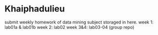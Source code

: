 # Khaiphadulieu
submit weekly homework of data mining subject storaged in here.
week 1: lab01a & lab01b
week 2: lab02
week 3&4: lab03-04 (group repo)
